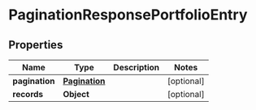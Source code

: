 # PaginationResponsePortfolioEntry

## Properties
Name | Type | Description | Notes
------------ | ------------- | ------------- | -------------
**pagination** | [**Pagination**](Pagination.md) |  |  [optional]
**records** | **Object** |  |  [optional]
